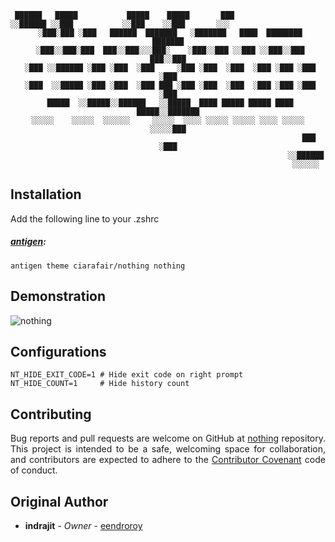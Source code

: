 <div align="justify">
<div align="center">

```   
 ██████   █████           █████    █████       ███                     
░░██████ ░░███           ░░███    ░░███       ░░░                      
 ░███░███ ░███   ██████  ███████   ░███████   ████  ████████    ███████
 ░███░░███░███  ███░░███░░░███░    ░███░░███ ░░███ ░░███░░███  ███░░███
 ░███ ░░██████ ░███ ░███  ░███     ░███ ░███  ░███  ░███ ░███ ░███ ░███
 ░███  ░░█████ ░███ ░███  ░███ ███ ░███ ░███  ░███  ░███ ░███ ░███ ░███
 █████  ░░█████░░██████   ░░█████  ████ █████ █████ ████ █████░░███████
░░░░░    ░░░░░  ░░░░░░     ░░░░░  ░░░░ ░░░░░ ░░░░░ ░░░░ ░░░░░  ░░░░░███
                                                               ███ ░███
                                                              ░░██████ 
                                                               ░░░░░░  
```

</div>

## Installation

Add the following line to your .zshrc

##### [antigen](https://github.com/zsh-users/antigen):

    antigen theme ciarafair/nothing nothing

## Demonstration

![nothing](https://raw.githubusercontent.com/ciarafair/nothing/master/example.gif)

## Configurations

    NT_HIDE_EXIT_CODE=1 # Hide exit code on right prompt
    NT_HIDE_COUNT=1     # Hide history count

## Contributing

Bug reports and pull requests are welcome on GitHub at [nothing](https://github.com/eendroroy/nothing) repository.
This project is intended to be a safe, welcoming space for collaboration, and contributors are expected to adhere to the [Contributor Covenant](http://contributor-covenant.org) code of conduct.

## Original Author

* **indrajit** - *Owner* - [eendroroy](https://github.com/eendroroy)
</div>